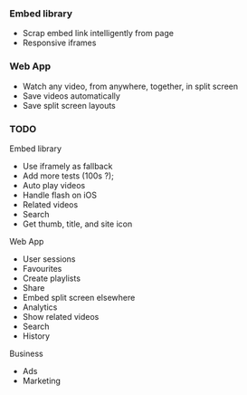 ### Embed library
- Scrap embed link intelligently from page
- Responsive iframes

### Web App
- Watch any video, from anywhere, together, in split screen
- Save videos automatically
- Save split screen layouts

### TODO

Embed library

- Use iframely as fallback
- Add more tests (100s ?);
- Auto play videos
- Handle flash on iOS
- Related videos
- Search
- Get thumb, title, and site icon

Web App

- User sessions
- Favourites
- Create playlists
- Share
- Embed split screen elsewhere
- Analytics
- Show related videos
- Search
- History

Business

- Ads
- Marketing